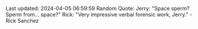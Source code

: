 Last updated: 2024-04-05 06:59:59
Random Quote: Jerry: "Space sperm? Sperm from... space?"
Rick: "Very impressive verbal forensic work, Jerry." - Rick Sanchez